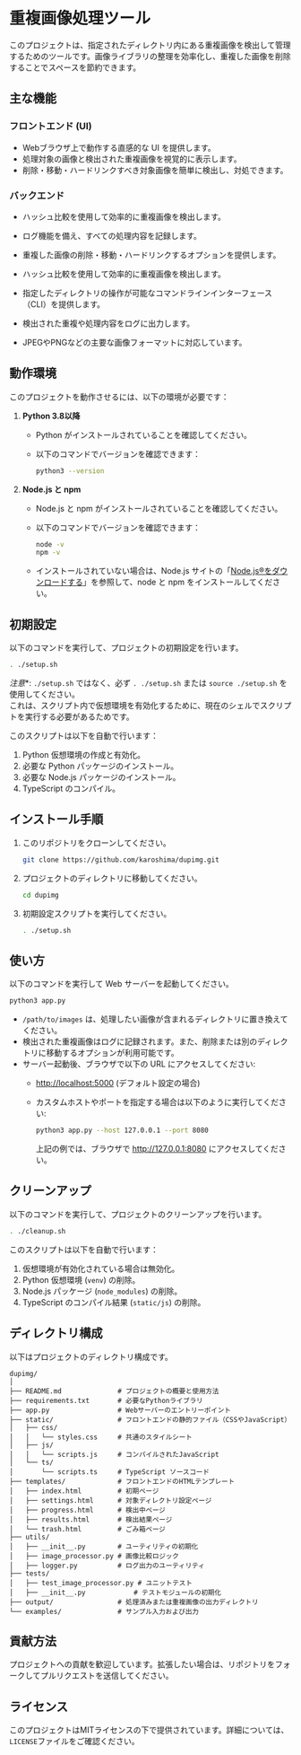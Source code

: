# 重複画像処理ツール

このプロジェクトは、指定されたディレクトリ内にある重複画像を検出して管理するためのツールです。画像ライブラリの整理を効率化し、重複した画像を削除することでスペースを節約できます。

## 主な機能

### フロントエンド (UI)

- Webブラウザ上で動作する直感的な UI を提供します。
- 処理対象の画像と検出された重複画像を視覚的に表示します。
- 削除・移動・ハードリンクすべき対象画像を簡単に検出し、対処できます。

### バックエンド

- ハッシュ比較を使用して効率的に重複画像を検出します。
- ログ機能を備え、すべての処理内容を記録します。
- 重複した画像の削除・移動・ハードリンクするオプションを提供します。

- ハッシュ比較を使用して効率的に重複画像を検出します。
- 指定したディレクトリの操作が可能なコマンドラインインターフェース（CLI）を提供します。
- 検出された重複や処理内容をログに出力します。
- JPEGやPNGなどの主要な画像フォーマットに対応しています。

## 動作環境

このプロジェクトを動作させるには、以下の環境が必要です：

1. **Python 3.8以降**
   - Python がインストールされていることを確認してください。
   - 以下のコマンドでバージョンを確認できます：

     ```bash
     python3 --version
     ```

2. **Node.js と npm**
   - Node.js と npm がインストールされていることを確認してください。
   - 以下のコマンドでバージョンを確認できます：

     ```bash
     node -v
     npm -v
     ```

   - インストールされていない場合は、Node.js サイトの「[Node.js®をダウンロードする](https://nodejs.org/ja/download)」を参照して、node と npm をインストールしてください。

## 初期設定

以下のコマンドを実行して、プロジェクトの初期設定を行います。

```bash
. ./setup.sh
```

 *注意**: `./setup.sh` ではなく、必ず `. ./setup.sh` または `source ./setup.sh` を使用してください。  
これは、スクリプト内で仮想環境を有効化するために、現在のシェルでスクリプトを実行する必要があるためです。

このスクリプトは以下を自動で行います：

1. Python 仮想環境の作成と有効化。
2. 必要な Python パッケージのインストール。
3. 必要な Node.js パッケージのインストール。
4. TypeScript のコンパイル。

## インストール手順

1. このリポジトリをクローンしてください。

    ```bash
    git clone https://github.com/karoshima/dupimg.git
    ```

2. プロジェクトのディレクトリに移動してください。

    ```bash
    cd dupimg
    ```

3. 初期設定スクリプトを実行してください。

    ```bash
    . ./setup.sh
    ```

## 使い方

以下のコマンドを実行して Web サーバーを起動してください。

```bash
python3 app.py
```

- `/path/to/images` は、処理したい画像が含まれるディレクトリに置き換えてください。
- 検出された重複画像はログに記録されます。また、削除または別のディレクトリに移動するオプションが利用可能です。
- サーバー起動後、ブラウザで以下の URL にアクセスしてください:
  - <http://localhost:5000> (デフォルト設定の場合)
  - カスタムホストやポートを指定する場合は以下のように実行してください:

    ```bash
    python3 app.py --host 127.0.0.1 --port 8080
    ```

    上記の例では、ブラウザで <http://127.0.0.1:8080> にアクセスしてください。

## クリーンアップ

以下のコマンドを実行して、プロジェクトのクリーンアップを行います。

```bash
. ./cleanup.sh
```

このスクリプトは以下を自動で行います：

1. 仮想環境が有効化されている場合は無効化。
2. Python 仮想環境 (`venv`) の削除。
3. Node.js パッケージ (`node_modules`) の削除。
4. TypeScript のコンパイル結果 (`static/js`) の削除。

## ディレクトリ構成

以下はプロジェクトのディレクトリ構成です。

```plaintext
dupimg/
│
├── README.md              # プロジェクトの概要と使用方法
├── requirements.txt       # 必要なPythonライブラリ
├── app.py                 # Webサーバーのエントリーポイント
├── static/                # フロントエンドの静的ファイル（CSSやJavaScript）
│   ├── css/
│   │   └── styles.css     # 共通のスタイルシート
│   ├── js/
│   │   └── scripts.js     # コンパイルされたJavaScript
│   └── ts/
│       └── scripts.ts     # TypeScript ソースコード
├── templates/             # フロントエンドのHTMLテンプレート
│   ├── index.html         # 初期ページ
│   ├── settings.html      # 対象ディレクトリ設定ページ
│   ├── progress.html      # 検出中ページ
│   ├── results.html       # 検出結果ページ
│   └── trash.html         # ごみ箱ページ
├── utils/
│   ├── __init__.py        # ユーティリティの初期化
│   ├── image_processor.py # 画像比較ロジック
│   ├── logger.py          # ログ出力のユーティリティ
├── tests/
│   ├── test_image_processor.py # ユニットテスト
│   ├── __init__.py            # テストモジュールの初期化
├── output/                # 処理済みまたは重複画像の出力ディレクトリ
└── examples/              # サンプル入力および出力
```

## 貢献方法

プロジェクトへの貢献を歓迎しています。拡張したい場合は、リポジトリをフォークしてプルリクエストを送信してください。

## ライセンス

このプロジェクトはMITライセンスの下で提供されています。詳細については、`LICENSE`ファイルをご確認ください。
